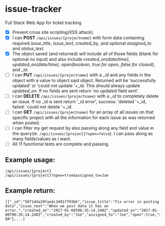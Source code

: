 # issue-tracker
Full Stack Web App for ticket tracking

- [X] Prevent cross site scripting(XSS attack).
- [X] I can **POST** `/api/issues/{projectname}` with form data containing required *issue_title*, *issue_text*, *created_by*, and optional *assigned_to* and *status_text*.
- [X] The object saved (and returned) will include all of those fields (blank for optional no input) and also include *created_on(date/time)*, *updated_on(date/time)*, *open(boolean, true for open, false for closed)*, and *_id*.
- [ ] I can **PUT** `/api/issues/{projectname}` with a *_id* and any fields in the object with a value to object said object. Returned will be 'successfully updated' or 'could not update '+_id. This should always update *updated_on*. If no fields are sent return 'no updated field sent'.
- [ ] I can **DELETE** `/api/issues/{projectname}` with a *_id* to completely delete an issue. If no _id is sent return '_id error', success: 'deleted '+_id, failed: 'could not delete '+_id.
- [ ] I can **GET** `/api/issues/{projectname}` for an array of all issues on that specific project with all the information for each issue as was returned when posted.
- [ ] I can filter my get request by also passing along any field and value in the query(ie. `/api/issues/{project}?open=false`). I can pass along as many fields/values as I want.
- [ ] All 11 functional tests are complete and passing.

Example usage:
------
```
/api/issues/{project}
/api/issues/{project}?open=true&assigned_to=Joe
```

Example return:
-----
```
[{"_id":"5871dda29faedc3491ff93bb","issue_title":"Fix error in posting data","issue_text":"When we post data it has an error.","created_on":"2017-01-08T06:35:14.240Z","updated_on":"2017-01-08T06:35:14.240Z","created_by":"Joe","assigned_to":"Joe","open":true,"status_text":"In QA"},...]
```